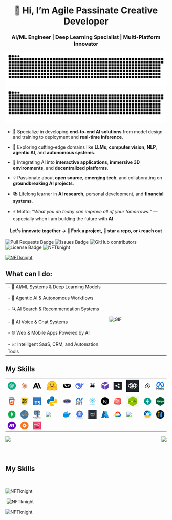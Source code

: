 <h1 align="center" dir="auto">👋 Hi, I’m Agile Passinate Creative Developer</h1>

<p align="center">
  <h3 align="center">AI/ML Engineer | Deep Learning Specialist | Multi-Platform Innovator</h3>

![github contribution grid snake animation](https://raw.githubusercontent.com/nftknight/nftknight/output/github-contribution-grid-snake-dark.svg#gh-dark-mode-only)
![github contribution grid snake animation](https://raw.githubusercontent.com/nftknight/nftknight/output/github-contribution-grid-snake.svg#gh-light-mode-only)

- 🤖 Specialize in developing <strong>end-to-end AI solutions</strong> from model design and training to deployment and <strong>real-time inference</strong>.<br>

- 🧠 Exploring cutting-edge domains like <strong>LLMs</strong>, <strong>computer vision</strong>, <strong>NLP</strong>, <strong>agentic AI</strong>, and <strong>autonomous systems</strong>.<br>

- 🔗 Integrating AI into <strong>interactive applications</strong>, <strong>immersive 3D environments</strong>, and <strong>decentralized platforms</strong>.<br>

- 💡 Passionate about <strong>open source</strong>, <strong>emerging tech</strong>, and collaborating on <strong>groundbreaking AI projects</strong>.<br>

- 📚 Lifelong learner in <strong>AI research</strong>, personal development, and <strong>financial systems</strong>.<br>

- ⚡ Motto: "<em>What you do today can improve all of your tomorrows.</em>" — especially when I am building the future with <strong>AI</strong>.

<h4 align="center">
 Let's innovate together → 🛒 Fork a project, 🌟 star a repo, or 📞 reach out
</h4>
</p>

<img src="https://img.shields.io/github/issues-pr/nftknight/uniswapv3-code" alt="Pull Requests Badge"/> <img src="https://img.shields.io/github/issues/nftknight/uniswapv3-code" alt="Issues Badge"/> <img alt="GitHub contributors" src="https://img.shields.io/github/contributors/nftknight/uniswapv3-code?color=2b9348"> <img src="https://img.shields.io/github/license/nftknight/ReactNative-Expo-OAuth?color=2b9348" alt="License Badge"/> <img src="https://komarev.com/ghpvc/?username=NFTknight&label=Profile%20views&color=0e75b6&style=flat" alt="NFTknight" />

<p align="left"> <a href="https://github.com/nftknight/"><img src="https://github-profile-trophy.vercel.app/?username=nftknight" alt="NFTknight" /></a> </p>

## What can I do:

<table>
  <tr>
  <td width="60%">
  - 🧠 AI/ML Systems & Deep Learning Models
    </br></br>
  - 🤖 Agentic AI & Autonomous Workflows
    </br></br>
  - 🔍 AI Search & Recommendation Systems
    </br></br>
  - 💬 AI Voice & Chat Systems
    </br></br>
  - 🌐 Web & Mobile Apps Powered by AI
    </br></br>
  - 📈 Intelligent SaaS, CRM, and Automation Tools
  </td>
  <td width="35%"><img alt="GIF" src="https://github.com/abhisheknaiidu/abhisheknaiidu/blob/master/code.gif?raw=true" width="100%"/></td>
</table>

## My Skills

<table>
  <tr>
    <td><img src="https://github.com/lucyhunter9411/profile_icon/blob/main/AI/openai.png?raw=true" width="200"></td>
    <td><img src="https://github.com/lucyhunter9411/profile_icon/blob/main/AI/claude.png?raw=true" width="200"></td>
    <td><img src="https://github.com/lucyhunter9411/profile_icon/blob/main/AI/anthrophic.png?raw=true" width="200"></td>
    <td><img src="https://github.com/lucyhunter9411/profile_icon/blob/main/AI/huggingface.png?raw=true" width="200"></td>
    <td><img src="https://github.com/lucyhunter9411/profile_icon/blob/main/AI/langchain.png?raw=true" width="200"></td>
    <td><img src="https://github.com/lucyhunter9411/profile_icon/blob/main/AI/deepseek.png?raw=true" width="200"></td>
    <td><img src="https://github.com/lucyhunter9411/profile_icon/blob/main/AI/retellai.png?raw=true" width="200"></td>
    <td><img src="https://github.com/lucyhunter9411/profile_icon/blob/main/AI/runpod.png?raw=true" width="200"></td>
    <td><img src="https://github.com/lucyhunter9411/profile_icon/blob/main/AI/botpress.png?raw=true" width="200"></td>
    <td><img src="https://github.com/lucyhunter9411/profile_icon/blob/main/AI/voiceflow.png?raw=true" width="200"></td>
    <td><img src="https://github.com/lucyhunter9411/profile_icon/blob/main/AI/pinecone.png?raw=true" width="200"></td>
    <td><img src="https://github.com/lucyhunter9411/profile_icon/blob/main/AI/faiss.png?raw=true" width="200"></td>
  </tr>
  <tr>
    <td><img src="https://raw.githubusercontent.com/devicons/devicon/master/icons/html5/html5-original-wordmark.svg?raw=true" width="200"></td>
    <td><img src="https://github.com/lucyhunter9411/profile_icon/blob/main/javascript.png?raw=true" width="200"></td>
    <td><img src="https://github.com/lucyhunter9411/profile_icon/blob/main/typescript.png?raw=true" width="200"></td>
    <td><img src="https://github.com/lucyhunter9411/profile_icon/blob/main/python.png?raw=true" width="200"></td>
    <td><img src="https://raw.githubusercontent.com/devicons/devicon/master/icons/php/php-original.svg?raw=true" width="200"></td>
    <td><img src="https://raw.githubusercontent.com/devicons/devicon/master/icons/dot-net/dot-net-original-wordmark.svg" width="200"></td>
    <td><img src="https://github.com/lucyhunter9411/profile_icon/blob/main/react.png?raw=true" width="200"></td>
    <td><img src="https://github.com/lucyhunter9411/profile_icon/blob/main/next.png?raw=true" width="200"></td>
    <td><img src="https://github.com/lucyhunter9411/profile_icon/blob/main/laravel.png?raw=true" width="200"></td>
    <td><img src="https://github.com/lucyhunter9411/profile_icon/blob/main/node.png?raw=true" width="200"></td>
    <td><img src="https://github.com/lucyhunter9411/profile_icon/blob/main/fastapi.png?raw=true" width="200"></td>
    <td><img src="https://github.com/lucyhunter9411/profile_icon/blob/main/django.png?raw=true" width="200"></td>
  </tr>
  <tr>
    <td><img src="https://github.com/lucyhunter9411/profile_icon/blob/main/mongodb.png?raw=true" width="200"></td>
    <td><img src="https://github.com/lucyhunter9411/profile_icon/blob/main/mysql.png?raw=true" width="200"></td>
    <td><img src="https://github.com/lucyhunter9411/profile_icon/blob/main/postgresql.png?raw=true" width="200"></td>
    <td><img src="https://www.vectorlogo.zone/logos/git-scm/git-scm-icon.svg" width="200"></td>
    <td><img src="https://github.com/lucyhunter9411/profile_icon/blob/main/docker.png?raw=true" width="200"></td>
    <td><img src="https://github.com/lucyhunter9411/profile_icon/blob/main/kubernetes.png?raw=true" width="200"></td>
    <td><img src="https://github.com/lucyhunter9411/profile_icon/blob/main/aws.png?raw=true" width="200"></td>
    <td><img src="https://github.com/lucyhunter9411/profile_icon/blob/main/azure.png?raw=true" width="200"></td>
    <td><img src="https://github.com/lucyhunter9411/profile_icon/blob/main/google_cloud.png?raw=true" width="200"></td>
    <td><img src="https://www.vectorlogo.zone/logos/firebase/firebase-icon.svg?raw=true" width="200"></td>
    <td><img src="https://github.com/lucyhunter9411/profile_icon/blob/main/CRM.png?raw=true" width="200"></td>
    <td><img src="https://github.com/lucyhunter9411/profile_icon/blob/main/ghl.png?raw=true" width="200"></td>
  </tr>
  <tr>
    <td><img src="https://github.com/lucyhunter9411/profile_icon/blob/main/AI/make.png?raw=true" width="200"></td>
    <td><img src="https://github.com/lucyhunter9411/profile_icon/blob/main/AI/zapier.png?raw=true" width="200"></td>
    <td><img src="https://github.com/lucyhunter9411/profile_icon/blob/main/AI/n8n.png?raw=true" width="200"></td>
  </tr>
</table>

<img align="left" src="https://visitor-badge.laobi.icu/badge?page_id=NFTknight.NFTknight" />
<img align="right" src="https://img.shields.io/github/followers/NFTknight?label=Follow&style=social" />
<h1 align="center"></h1>
</br></br>

## My Skills

<br>

<p><img align="left" src="https://github-readme-stats.vercel.app/api/top-langs?username=nftknight&show_icons=true&locale=en&layout=compact" alt="NFTknight" /></p> <br>

<p>&nbsp;<img align="center" src="https://github-readme-stats.vercel.app/api?username=NFTknight&show_icons=true&locale=en" alt="NFTknight" /></p>

<p><img align="center" src="https://github-readme-streak-stats.herokuapp.com/?user=NFTknight&" alt="NFTknight" /></p>
